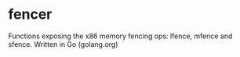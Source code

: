 fencer
============

Functions exposing the x86 memory fencing ops: lfence, mfence and sfence. Written in Go (golang.org)

